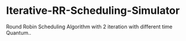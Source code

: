 # Iterative-RR-Scheduling-Simulator
Round Robin Scheduling Algorithm with 2 iteration with different time Quantum..
